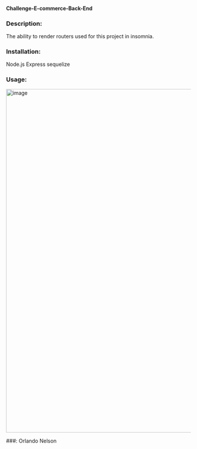 #### Challenge-E-commerce-Back-End

### Description:
The ability to render routers used for this project in insomnia.

### Installation:
Node.js
Express
sequelize

### Usage:

<img width="934" alt="image" src="https://user-images.githubusercontent.com/113787078/223322069-088c2589-b197-4e16-8d40-ae659c009fb6.png">


###:
Orlando Nelson

